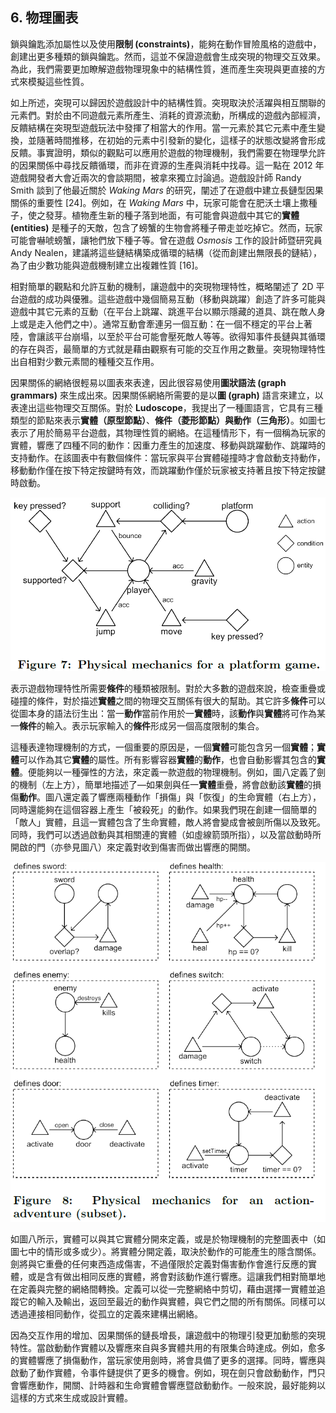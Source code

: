 ## 6. 物理圖表

鎖與鑰匙添加屬性以及使用**限制 (constraints)**，能夠在動作冒險風格的遊戲中，創建出更多種類的鎖與鑰匙。然而，這並不保證遊戲會生成突現的物理交互效果。為此，我們需要更加瞭解遊戲物理現象中的結構性質，進而產生突現與更直接的方式來模擬這些性質。

如上所述，突現可以歸因於遊戲設計中的結構性質。突現取決於活躍與相互關聯的元素們。對於由不同遊戲元素所產生、消耗的資源流動，所構成的遊戲內部經濟，反饋結構在突現型遊戲玩法中發揮了相當大的作用。當一元素於其它元素中產生變換，並隨著時間推移，在初始的元素中引發新的變化，這樣子的狀態改變將會形成反饋。事實證明，類似的觀點可以應用於遊戲的物理機制，我們需要在物理學允許的因果關係中尋找反饋循環，而非在資源的生產與消耗中找尋。這一點在 2012 年遊戲開發者大會近兩次的會談期間，被拿來獨立討論過。遊戲設計師 Randy Smith 談到了他最近關於 *Waking Mars* 的研究，闡述了在遊戲中建立長鏈型因果關係的重要性 [24]。例如，在 *Waking Mars* 中，玩家可能會在肥沃土壤上撒種子，使之發芽。植物產生新的種子落到地面，有可能會與遊戲中其它的**實體 (entities)** 是種子的天敵，包含了螃蟹的生物會將種子帶走並吃掉它。然而，玩家可能會嚇唬螃蟹，讓牠們放下種子等。曾在遊戲 *Osmosis* 工作的設計師暨研究員 Andy Nealen，建議將這些鏈結構築成循環的結構（從而創建出無限長的鏈結），為了由少數功能與遊戲機制建立出複雜性質 [16]。

相對簡單的觀點和允許互動的機制，讓遊戲中的突現物理特性，概略闡述了 2D 平台遊戲的成功與優雅。這些遊戲中幾個簡易互動（移動與跳躍）創造了許多可能與遊戲中其它元素的互動（在平台上跳躍、跳進平台以顯示隱藏的道具、跳在敵人身上或是走入他們之中）。通常互動會牽連另一個互動：在一個不穩定的平台上著陸，會讓該平台崩塌，以至於平台可能會壓死敵人等等。欲得知事件長鏈與其循環的存在與否，最簡單的方式就是藉由觀察有可能的交互作用之數量。突現物理特性出自相對少數元素間的種種交互作用。

因果關係的網絡很輕易以圖表來表達，因此很容易使用**圖狀語法 (graph grammars)** 來生成出來。因果關係網絡所需要的是以**圖 (graph)** 語言來建立，以表達出這些物理交互關係。對於 **Ludoscope**，我提出了一種圖語言，它具有三種類型的節點來表示**實體（原型節點）**、**條件（菱形節點）**與**動作（三角形）**。如圖七表示了用於簡易平台遊戲，其物理性質的網絡。在這種情形下，有一個稱為玩家的實體，響應了四種不同的動作：因重力產生的加速度、移動與跳躍動作、跳躍時的支持動作。在該圖表中有數個條件：當玩家與平台實體碰撞時才會啟動支持動作，移動動作僅在按下特定按鍵時有效，而跳躍動作僅於玩家被支持著且按下特定按鍵時啟動。

![](./img/7.PNG)

表示遊戲物理特性所需要**條件**的種類被限制。對於大多數的遊戲來說，檢查重疊或碰撞的條件，對於描述**實體**之間的物理交互關係有很大的幫助。其它許多**條件**可以從圖本身的語法衍生出：當一**動作**當前作用於一**實體**時，該**動作**與**實體**將可作為某一**條件**的輸入。表示玩家輸入的**條件**形成另一個高度限制的集合。

這種表達物理機制的方式，一個重要的原因是，一個**實體**可能包含另一個**實體**；**實體**可以作為其它**實體**的屬性。所有影響容器**實體**的**動作**，也會自動影響其包含的**實體**。便能夠以一種彈性的方法，來定義一款遊戲的物理機制。例如，圖八定義了劍的機制（左上方），簡單地描述了―如果劍與任一**實體**重疊，將會啟動該**實體**的損傷**動作**。圖八還定義了響應兩種動作「損傷」與「恢復」的生命實體（右上方），同時還能夠在這個容器上產生「被殺死」的動作。如果我們現在創建一個簡單的「敵人」實體，且這一實體包含了生命實體，敵人將會變成會被劍所傷以及致死。同時，我們可以透過啟動與其相關連的實體（如虛線箭頭所指），以及當啟動時所開啟的門（亦參見圖八）來定義對收到傷害而做出響應的開關。

![](./img/8.PNG)

如圖八所示，實體可以與其它實體分開來定義，或是於物理機制的完整圖表中（如圖七中的情形或多或少）。將實體分開定義，取決於動作的可能產生的隱含關係。劍將與它重疊的任何東西造成傷害，不過僅限於定義對傷害動作會進行反應的實體，或是含有做出相同反應的實體，將會對該動作進行響應。這讓我們相對簡單地在定義與完整的網絡間轉換。定義可以從一完整網絡中剪切，藉由選擇一實體並追蹤它的輸入及輸出，返回至最近的動作與實體，與它們之間的所有關係。同樣可以透過連接相同動作，從孤立的定義來建構出網絡。

因為交互作用的增加、因果關係的鏈長增長，讓遊戲中的物理引發更加動態的突現特性。當啟動動作實體以及響應來自與多實體共用的有限集合時達成。例如，愈多的實體響應了損傷動作，當玩家使用劍時，將會具備了更多的選擇。同時，響應與啟動了動作實體，令事件鏈提供了更多的機會。例如，現在劍只會啟動動作，門只會響應動作，開關、計時器和生命實體會響應暨啟動動作。一般來說，最好能夠以這樣的方式來生成或設計實體。

